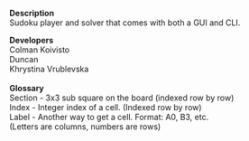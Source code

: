 <b>Description</b>
<br/>
Sudoku player and solver that comes with both a GUI and CLI.

<b>Developers</b>
<br/>
Colman Koivisto
<br/>
Duncan
<br/>
Khrystina Vrublevska
<br/>
<br/>
<b>Glossary</b>
<br/>
Section - 3x3 sub square on the board (indexed row by row)
<br/>
Index - Integer index of a cell. (Indexed row by row)
<br/>
Label - Another way to get a cell. Format: A0, B3, etc.
<br/>
        (Letters are columns, numbers are rows)